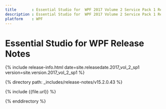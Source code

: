 ```yaml
---
title       : Essential Studio for  WPF 2017 Volume 2 Service Pack 1 Release Notes
description : Essential Studio for  WPF 2017 Volume 2 Service Pack 1 Release Notes
platform    : WPF
---
```


# Essential Studio for  WPF Release Notes 

{% include release-info.html date=site.releasedate.2017_vol_2_sp1 version=site.version.2017_vol_2_sp1 %} 

{% directory path: _includes/release-notes/v15.2.0.43 %}

{% include {{file.url}} %}

{% enddirectory %}